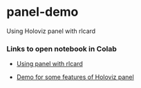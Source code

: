 # panel-demo
Using Holoviz panel with rlcard

### Links to open notebook in Colab

* [Using panel with rlcard](https://colab.research.google.com/github/billh0420/panel-demo/blob/main/Gin_Rummy_World/GinRummy230409.ipynb)

* [Demo for some features of Holoviz panel](https://colab.research.google.com/github/billh0420/panel-demo/blob/main/Gin_Rummy_World/Demo%20Panel.ipynb)
